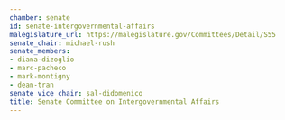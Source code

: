 ```yaml
---
chamber: senate
id: senate-intergovernmental-affairs
malegislature_url: https://malegislature.gov/Committees/Detail/S55
senate_chair: michael-rush
senate_members:
- diana-dizoglio
- marc-pacheco
- mark-montigny
- dean-tran
senate_vice_chair: sal-didomenico
title: Senate Committee on Intergovernmental Affairs
---
```

